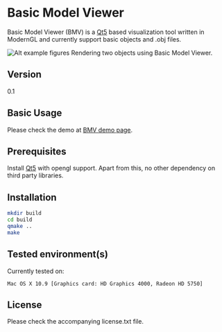 Basic Model Viewer
==================

Basic Model Viewer (BMV) is a [Qt5] based visualization tool written in ModernGL and
currently support basic objects and .obj files.

![Alt example figures](http://homepages.cae.wisc.edu/~anumolu/Projects/Applications/BasicModelViewer/cubehandle_teapot_poster)
Rendering two objects using Basic Model Viewer.

Version
-------

0.1

Basic Usage
-----------

Please check the demo at [BMV demo page].

Prerequisites
-------------

Install [Qt5] with opengl support. Apart from this, no other dependency on third
party libraries.

Installation
------------

```sh
mkdir build
cd build
qmake ..
make
```

Tested environment(s)
---------------------

Currently tested on:

    Mac OS X 10.9 [Graphics card: HD Graphics 4000, Radeon HD 5750]

License
-------

Please check the accompanying license.txt file.

[BMV demo page]:http://homepages.cae.wisc.edu/~anumolu/Projects/Applications/BasicModelViewer/Demo.html
[Qt5]:http://qt-project.org/qt5
